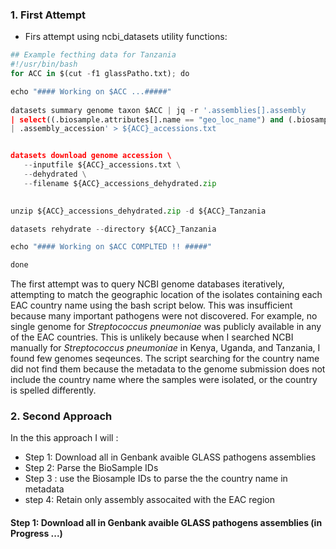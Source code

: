   ### 1. First Attempt

 - Firs attempt using ncbi_datasets utility functions: 


```python
## Example fecthing data for Tanzania
#!/usr/bin/bash
for ACC in $(cut -f1 glassPatho.txt); do

echo "#### Working on $ACC ...#####"
 
datasets summary genome taxon $ACC | jq -r '.assemblies[].assembly 
| select((.biosample.attributes[].name == "geo_loc_name") and (.biosample.attributes[].value|contains("Tanzania"))) 
| .assembly_accession' > ${ACC}_accessions.txt


datasets download genome accession \
   --inputfile ${ACC}_accessions.txt \
   --dehydrated \
   --filename ${ACC}_accessions_dehydrated.zip
  

unzip ${ACC}_accessions_dehydrated.zip -d ${ACC}_Tanzania

datasets rehydrate --directory ${ACC}_Tanzania

echo "#### Working on $ACC COMPLTED !! #####"

done 
```

 
The first attempt was to query NCBI genome databases iteratively, attempting to match the 
geographic location of the isolates containing each EAC country name using the bash script below. This was insufficient
because many important pathogens were not discovered. For example, no single genome for 
*Streptococcus pneumoniae* was publicly available in any of the EAC countries. 
This is unlikely because when I searched NCBI manually for *Streptococcus pneumoniae* 
in Kenya, Uganda, and Tanzania, I found few genomes seqeunces. The script searching for the country 
name did not find them because the metadata to the genome submission does not include the country 
name where the samples were isolated, or the country is spelled differently.
 
 
 ### 2. Second Approach

 In the this approach I  will :
 - Step 1:  Download all in Genbank avaible GLASS pathogens assemblies 
 - Step 2: Parse the BioSample IDs 
 - Step 3 : use the Biosample IDs to parse the the country name in metadata
 - step 4: Retain only assembly assocaited with the EAC region
 
 #### Step 1:  Download all in Genbank avaible GLASS pathogens assemblies (in Progress ...)
